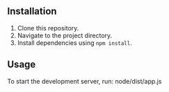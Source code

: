 ## Installation

1. Clone this repository.
2. Navigate to the project directory.
3. Install dependencies using `npm install`.

## Usage

To start the development server, run:
node/dist/app.js